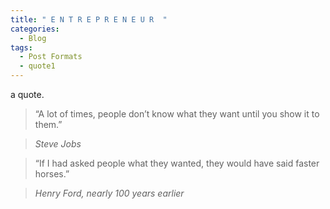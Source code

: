 ```yaml
---
title: " E N T R E P R E N E U R  "
categories:
  - Blog 
tags:
  - Post Formats
  - quote1 
---
```


a quote.   

> “A lot of times, people don’t know what they want until you show it to them.”  
  
> <cite> Steve Jobs 


           
> “If I had asked people what they wanted, they would have said faster horses.”
  
> <cite> Henry Ford, nearly 100 years earlier
           
